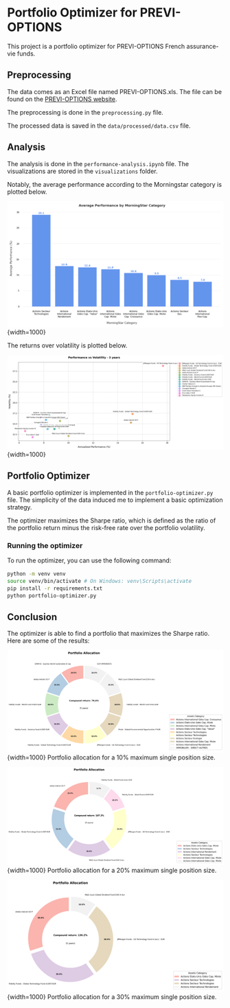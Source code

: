 # Portfolio Optimizer for PREVI-OPTIONS

This project is a portfolio optimizer for PREVI-OPTIONS French assurance-vie funds.

## Preprocessing

The data comes as an Excel file named PREVI-OPTIONS.xls. The file can be found on the [PREVI-OPTIONS website](https://www.previ-direct.com/web/eclient-suravenir/perf-uc-previ-options).

The preprocessing is done in the `preprocessing.py` file.

The processed data is saved in the `data/processed/data.csv` file.

## Analysis

The analysis is done in the `performance-analysis.ipynb` file. The visualizations are stored in the `visualizations` folder.

Notably, the average performance according to the Morningstar category is plotted below.

![Average performance according to the Morningstar category](visualizations/average_performance_category.png){width=1000}

The returns over volatility is plotted below.

![Performance over volatility](visualizations/performance_volatility_analysis_3_years.png){width=1000}

## Portfolio Optimizer

A basic portfolio optimizer is implemented in the `portfolio-optimizer.py` file. The simplicity of the data induced me to implement a basic optimization strategy.

The optimizer maximizes the Sharpe ratio, which is defined as the ratio of the portfolio return minus the risk-free rate over the portfolio volatility.

### Running the optimizer

To run the optimizer, you can use the following command:

```bash
python -m venv venv
source venv/bin/activate # On Windows: venv\Scripts\activate
pip install -r requirements.txt
python portfolio-optimizer.py
```

## Conclusion

The optimizer is able to find a portfolio that maximizes the Sharpe ratio. Here are some of the results:

![Portfolio](visualizations/portfolio_allocation_10.0%.png){width=1000}
Portfolio allocation for a 10% maximum single position size.

![Portfolio](visualizations/portfolio_allocation_20.0%.png){width=1000}
Portfolio allocation for a 20% maximum single position size.

![Portfolio](visualizations/portfolio_allocation_30.0%.png){width=1000}
Portfolio allocation for a 30% maximum single position size.